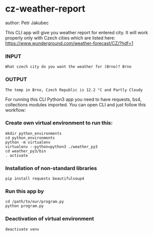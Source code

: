 # cz-weather-report
author: Petr Jakubec

This CLI app will give you weather report for entered city. It will work properly only with Czech cities which are listed here: https://www.wunderground.com/weather-forecast/CZ/?hdf=1

### INPUT
```
What czech city do you want the weather for (Brno)? Brno
```
### OUTPUT
```
The temp in Brno, Czech Republic is 12.2 °C and Partly Cloudy
```

For running this CLI Python3 app you need to have requests, bs4, collections modules imported. You can open CLI and just follow this workflow:

### Create own virtual environment to run this:
```
mkdir python_environments
cd python_environments
python -m virtualenv
virtualenv --python=python3 ./weather_py3
cd weather_py3/bin
. activate
```
### Installation of non-standard libraries
```
pip install requests beautifulsoup4
```

### Run this app by
```
cd /path/to/our/program.py
python program.py
```

### Deactivation of virtual environment
```
deactivate venv
```
